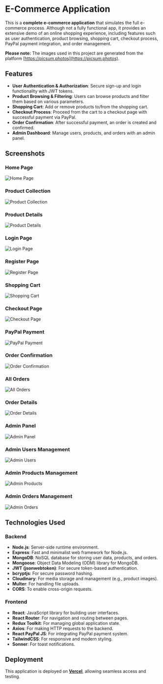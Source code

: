 # E-Commerce Application

This is a **complete e-commerce application** that simulates the full e-commerce process. Although not a fully functional app, it provides an extensive demo of an online shopping experience, including features such as user authentication, product browsing, shopping cart, checkout process, PayPal payment integration, and order management.

**Please note:** The images used in this project are generated from the platform [https://picsum.photos](https://picsum.photos).


## Features
- **User Authentication & Authorization**: Secure sign-up and login functionality with JWT tokens.  
- **Product Browsing & Filtering**: Users can browse products and filter them based on various parameters.
- **Shopping Cart**: Add or remove products to/from the shopping cart.  
- **Checkout Process**: Proceed from the cart to a checkout page with successful payment via PayPal.  
- **Order Confirmation**: After successful payment, an order is created and confirmed.  
- **Admin Dashboard**: Manage users, products, and orders with an admin panel.

## Screenshots

### Home Page
![Home Page](/frondend/public/e-home-full.png)

### Product Collection
![Product Collection](/frondend/public/e-collection.png)

### Product Details
![Product Details](/frondend/public/e-product-details.png)

### Login Page
![Login Page](/frondend/public/e-login.png)

### Register Page
![Register Page](/frondend/public/e-register.png)

### Shopping Cart
![Shopping Cart](/frondend/public/e-cart.png)

### Checkout Page
![Checkout Page](/frondend/public/e-checkout.png)

### PayPal Payment
![PayPal Payment](/frondend/public/e-paypal.png)

### Order Confirmation
![Order Confirmation](/frondend/public/e-order-confirmation.png)

### All Orders
![All Orders](/frondend/public/e-all-orders.png)

### Order Details
![Order Details](/frondend/public/e-order-details.png)

### Admin Panel
![Admin Panel](/frondend/public/e-admin.png)

### Admin Users Management
![Admin Users](/frondend/public/e-admin-users.png)

### Admin Products Management
![Admin Products](/frondend/public/e-admin-products.png)

### Admin Orders Management
![Admin Orders](/frondend/public/e-admin-orders.png)

## Technologies Used

### Backend
- **Node.js**: Server-side runtime environment.  
- **Express**: Fast and minimalist web framework for Node.js.  
- **MongoDB**: NoSQL database for storing user data, products, and orders.  
- **Mongoose**: Object Data Modeling (ODM) library for MongoDB.  
- **JWT (jsonwebtoken)**: For secure token-based authentication.  
- **bcryptjs**: For secure password hashing.  
- **Cloudinary**: For media storage and management (e.g., product images).  
- **Multer**: For handling file uploads.  
- **CORS**: To enable cross-origin requests.  

### Frontend
- **React**: JavaScript library for building user interfaces.  
- **React Router**: For navigation and routing between pages.  
- **Redux Toolkit**: For managing global application state.  
- **Axios**: For making HTTP requests to the backend.  
- **React PayPal JS**: For integrating PayPal payment system.  
- **TailwindCSS**: For responsive and modern styling.  
- **Sonner**: For toast notifications.  

## Deployment
This application is deployed on **[Vercel](https://mern-e-commerce-app-sigma.vercel.app)**, allowing seamless access and testing.
